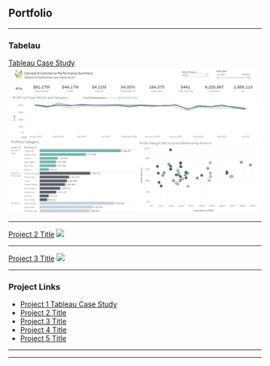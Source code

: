 ## Portfolio

---

### Tabelau 

[Tableau Case Study](/tableau_github_details_page.pdf)
<img src="images/git hub1 pic 1 tableau.jpg?raw=true"/>

---
[Project 2 Title](/pdf/sample_presentation.pdf)
<img src="images/dummy_thumbnail.jpg?raw=true"/>

---
[Project 3 Title](http://example.com/)
<img src="images/dummy_thumbnail.jpg?raw=true"/>

---

### Project Links

- [Project 1 Tableau Case Study](https://public.tableau.com/app/profile/samuel.davison/viz/TableauCaseStudy-CFI/Dashboard1/)
- [Project 2 Title](http://example.com/)
- [Project 3 Title](http://example.com/)
- [Project 4 Title](http://example.com/)
- [Project 5 Title](http://example.com/)

---




---
<p style="font-size:11px"><evanca</a></p>
<!-- Remove above link if you don't want to attibute -->
